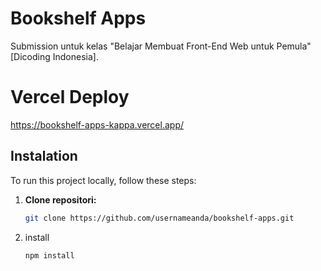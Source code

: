 # Bookshelf Apps

Submission untuk kelas "Belajar Membuat Front-End Web untuk Pemula" [Dicoding Indonesia].

# Vercel Deploy
  https://bookshelf-apps-kappa.vercel.app/

## Instalation

To run this project locally, follow these steps:

1. **Clone repositori:**

   ```bash
   git clone https://github.com/usernameanda/bookshelf-apps.git

2. install
    ```bash
    npm install   
